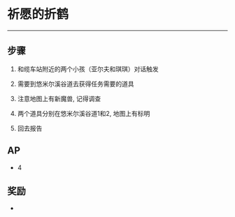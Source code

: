 # 祈愿的折鹤

---

## 步骤

1. 和缆车站附近的两个小孩（亚尔夫和琪琪）对话触发
   
2. 需要到悠米尔溪谷道去获得任务需要的道具
   
3. 注意地图上有新魔兽, 记得调查
   
4. 两个道具分别在悠米尔溪谷道1和2, 地图上有标明
   
5. 回去报告

## AP

- 4

## 奖励

- 